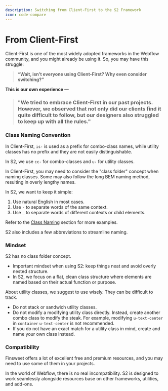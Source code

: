 ```yaml
---
description: Switching from Client-First to the S2 Framework
icon: code-compare
---
```


# From Client-First

Client-First is one of the most widely adopted frameworks in the Webflow community, and you might already be using it. So, you may have this struggle:

> **“Wait, isn’t everyone using Client-First? Why even consider switching?”**

**This is our own experience —**

> ### "We tried to embrace Client-First in our past projects. However, we observed that not only did our clients find it quite difficult to follow, but our designers also struggled to keep up with all the rules."



### Class Naming Convention

In Client-First, `is-` is used as a prefix for combo-class names, while utility classes has no prefix and they are not easily distinguishable.

In S2, we use `cc-` for combo-classes and `u-` for utility classes.

In Client-First, you may need to consider the "class folder" concept when naming classes. Some may also follow the long BEM naming method, resulting in overly lengthy names.

In S2, we want to keep it simple:

1. Use natural English in most cases.
2. Use `-` to separate words of the same context.
3. Use `_` to separate words of different contexts or child elements.

Refer to the [Class Naming](https://s2-framework.gitbook.io/docs/guide-and-documentation/naming-strategies/class-naming) section for more examples.

S2 also includes a few abbreviations to streamline naming.

### Mindset

S2 has no class folder concept.

* Important mindset when using S2: keep things neat and avoid overly nested structure.
* In S2, we focus on a flat, clean class structure where elements are named based on their actual function or purpose.

About utility classes, we suggest to use wisely. They can be difficult to track.

* Do not stack or sandwich utility classes.
* Do not modify a modifying utility class directly. Instead, create another combo class to modify the steak. For example, modifying `u-text-center` in `container` `u-text-center` is not recommended.
* If you do not have an exact match for a utility class in mind, create and name your own class instead.

### Compatibility

Finsweet offers a lot of excellent free and premium resources, and you may need to use some of them in your projects.

In the world of Webflow, there is no real incompatibility. S2 is designed to work seamlessly alongside resources base on other frameworks, utilities, and add-ons.



